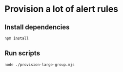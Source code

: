 # Provision a lot of alert rules

## Install dependencies

`npm install`

## Run scripts

`node ./provision-large-group.mjs`
